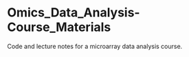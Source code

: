 # Omics_Data_Analysis-Course_Materials
Code and lecture notes for a microarray data analysis course.
